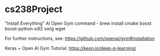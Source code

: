 # cs238Project

"Install Everything" AI Open Gym command - brew install cmake boost boost-python sdl2 swig wget

For further instructions, see: https://github.com/openai/gym#installation

Keras + Open AI Gym Tutorial: https://keon.io/deep-q-learning/


